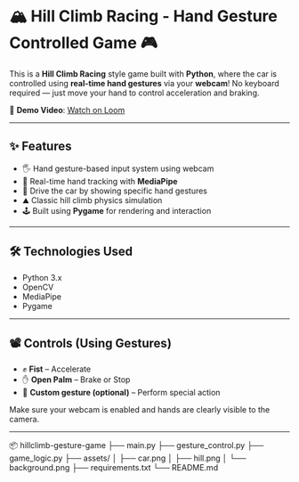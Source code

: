 # 🏔️ Hill Climb Racing - Hand Gesture Controlled Game 🎮

This is a **Hill Climb Racing** style game built with **Python**, where the car is controlled using **real-time hand gestures** via your **webcam**! No keyboard required — just move your hand to control acceleration and braking.

🎥 **Demo Video**: [Watch on Loom](https://www.loom.com/share/f1af269344114810a736958b00ddbf26)

---

## ✨ Features

- 🖐️ Hand gesture-based input system using webcam
- 🧠 Real-time hand tracking with **MediaPipe**
- 🚗 Drive the car by showing specific hand gestures
- ⛰️ Classic hill climb physics simulation
- 🕹️ Built using **Pygame** for rendering and interaction

---

## 🛠️ Technologies Used

- Python 3.x
- OpenCV
- MediaPipe
- Pygame

---

## 📽️ Controls (Using Gestures)

- ✊ **Fist** – Accelerate
- ✋ **Open Palm** – Brake or Stop
- 🖖 **Custom gesture (optional)** – Perform special action

Make sure your webcam is enabled and hands are clearly visible to the camera.

---

📦 hillclimb-gesture-game
├── main.py
├── gesture_control.py
├── game_logic.py
├── assets/
│   ├── car.png
│   ├── hill.png
│   └── background.png
├── requirements.txt
└── README.md
